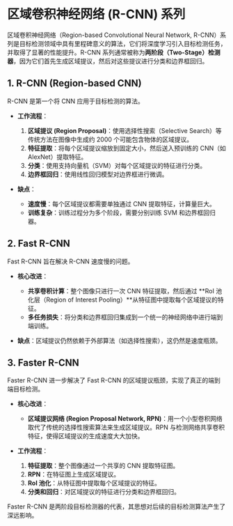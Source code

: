 # 区域卷积神经网络 (R-CNN) 系列

区域卷积神经网络（Region-based Convolutional Neural Network, R-CNN）系列是目标检测领域中具有里程碑意义的算法，它们将深度学习引入目标检测任务，并取得了显著的性能提升。R-CNN 系列通常被称为**两阶段（Two-Stage）检测器**，因为它们首先生成区域提议，然后对这些提议进行分类和边界框回归。

## 1. R-CNN (Region-based CNN)

R-CNN 是第一个将 CNN 应用于目标检测的算法。

- **工作流程**：
    1.  **区域提议 (Region Proposal)**：使用选择性搜索（Selective Search）等传统方法在图像中生成约 2000 个可能包含物体的区域提议。
    2.  **特征提取**：将每个区域提议缩放到固定大小，然后送入预训练的 CNN（如 AlexNet）提取特征。
    3.  **分类**：使用支持向量机（SVM）对每个区域提议的特征进行分类。
    4.  **边界框回归**：使用线性回归模型对边界框进行微调。

- **缺点**：
    - **速度慢**：每个区域提议都需要单独通过 CNN 提取特征，计算量巨大。
    - **训练复杂**：训练过程分为多个阶段，需要分别训练 SVM 和边界框回归器。

## 2. Fast R-CNN

Fast R-CNN 旨在解决 R-CNN 速度慢的问题。

- **核心改进**：
    - **共享卷积计算**：整个图像只进行一次 CNN 特征提取，然后通过 **RoI 池化层（Region of Interest Pooling）**从特征图中提取每个区域提议的特征。
    - **多任务损失**：将分类和边界框回归集成到一个统一的神经网络中进行端到端训练。

- **缺点**：区域提议仍然依赖于外部算法（如选择性搜索），这仍然是速度瓶颈。

## 3. Faster R-CNN

Faster R-CNN 进一步解决了 Fast R-CNN 的区域提议瓶颈，实现了真正的端到端目标检测。

- **核心改进**：
    - **区域提议网络 (Region Proposal Network, RPN)**：用一个小型卷积网络取代了传统的选择性搜索算法来生成区域提议。RPN 与检测网络共享卷积特征，使得区域提议的生成速度大大加快。

- **工作流程**：
    1.  **特征提取**：整个图像通过一个共享的 CNN 提取特征图。
    2.  **RPN**：在特征图上生成区域提议。
    3.  **RoI 池化**：从特征图中提取每个区域提议的特征。
    4.  **分类和回归**：对区域提议的特征进行分类和边界框回归。

Faster R-CNN 是两阶段目标检测器的代表，其思想对后续的目标检测算法产生了深远影响。
